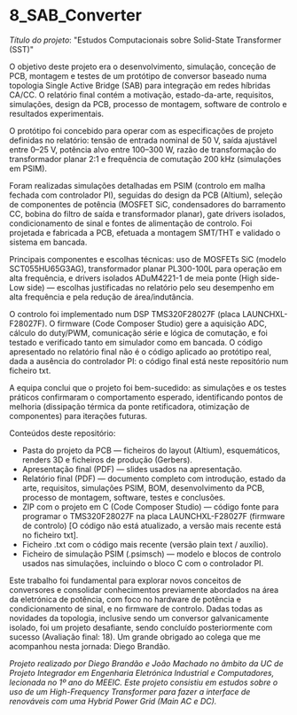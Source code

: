 # 8_SAB_Converter

*Título do projeto*: "Estudos Computacionais sobre Solid-State Transformer (SST)"

O objetivo deste projeto era o desenvolvimento, simulação, conceção de PCB, montagem e testes de um protótipo de conversor baseado numa topologia Single Active Bridge (SAB) para integração em redes híbridas CA/CC. O relatório final contém a motivação, estado-da-arte, requisitos, simulações, design da PCB, processo de montagem, software de controlo e resultados experimentais.

O protótipo foi concebido para operar com as especificações de projeto definidas no relatório: tensão de entrada nominal de 50 V, saída ajustável entre 0–25 V, potência alvo entre 100–300 W, razão de transformação do transformador planar 2:1 e frequência de comutação 200 kHz (simulações em PSIM).

Foram realizadas simulações detalhadas em PSIM (controlo em malha fechada com controlador PI), seguidas do design da PCB (Altium), seleção de componentes de potência (MOSFET SiC, condensadores do barramento CC, bobina do filtro de saída e transformador planar), gate drivers isolados, condicionamento de sinal e fontes de alimentação de controlo. Foi projetada e fabricada a PCB, efetuada a montagem SMT/THT e validado o sistema em bancada.

Principais componentes e escolhas técnicas: uso de MOSFETs SiC (modelo SCT055HU65G3AG), transformador planar PL300-100L para operação em alta frequência, e drivers isolados ADuM4221-1 de meia ponte (High side-Low side) — escolhas justificadas no relatório pelo seu desempenho em alta frequência e pela redução de área/indutância.

O controlo foi implementado num DSP TMS320F28027F (placa LAUNCHXL-F28027F). O firmware (Code Composer Studio) gere a aquisição ADC, cálculo do duty/PWM, comunicação série e lógica de comutação, e foi testado e verificado tanto em simulador como em bancada. O código apresentado no relatório final não é o código aplicado ao protótipo real, dada a ausência do controlador PI: o código final está neste repositório num ficheiro txt.

A equipa conclui que o projeto foi bem-sucedido: as simulações e os testes práticos confirmaram o comportamento esperado, identificando pontos de melhoria (dissipação térmica da ponte retificadora, otimização de componentes) para iterações futuras.

Conteúdos deste repositório:

 - Pasta do projeto da PCB — ficheiros do layout (Altium), esquemáticos, renders 3D e ficheiros de produção (Gerbers). 
 - Apresentação final (PDF) — slides usados na apresentação. 
 - Relatório final (PDF) — documento completo com introdução, estado da arte, requisitos, simulações PSIM, BOM, desenvolvimento da PCB, processo de montagem, software, testes e conclusões.
 - ZIP com o projeto em C (Code Composer Studio) — código fonte para programar o TMS320F28027F na placa LAUNCHXL-F28027F (firmware de controlo) [O código não está atualizado, a versão mais recente está no ficheiro txt].
 - Ficheiro .txt com o código mais recente (versão plain text / auxílio). 
 - Ficheiro de simulação PSIM (.psimsch) — modelo e blocos de controlo usados nas simulações, incluindo o bloco C com o controlador PI.

Este trabalho foi fundamental para explorar novos conceitos de conversores e consolidar conhecimentos previamente abordados na área da eletrónica de potência, com foco no hardware de potência e condicionamento de sinal, e no firmware de controlo. Dadas todas as novidades da topologia, inclusive sendo um conversor galvanicamente isolado, foi um projeto desafiante, sendo concluído posteriormente com sucesso (Avaliação final: 18). Um grande obrigado ao colega que me acompanhou nesta jornada: Diego Brandão.

*Projeto realizado por Diego Brandão e João Machado no âmbito da UC de Projeto Integrador em Engenharia Eletrónica Industrial e Computadores, lecionada no 1º ano do MEEIC. Este projeto consistiu em estudos sobre o uso de um High-Frequency Transformer para fazer a interface de renováveis com uma Hybrid Power Grid (Main AC e DC).*
